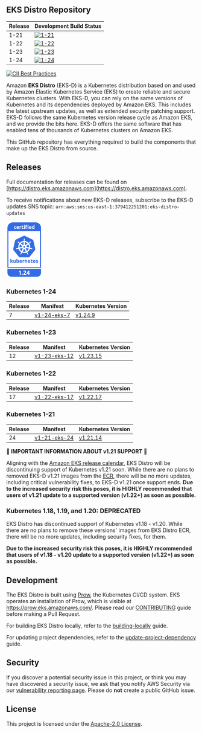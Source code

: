 ## EKS Distro Repository


| Release | Development Build Status |
| --- | --- |
| 1-21 | [![1-21](https://prow.eks.amazonaws.com/badge.svg?jobs=build-1-21-postsubmit)](https://prow.eks.amazonaws.com/?job=build-1-21-postsubmit) |
| 1-22 | [![1-22](https://prow.eks.amazonaws.com/badge.svg?jobs=build-1-22-postsubmit)](https://prow.eks.amazonaws.com/?job=build-1-22-postsubmit) |
| 1-23 | [![1-23](https://prow.eks.amazonaws.com/badge.svg?jobs=build-1-23-postsubmit)](https://prow.eks.amazonaws.com/?job=build-1-23-postsubmit) |
| 1-24 | [![1-24](https://prow.eks.amazonaws.com/badge.svg?jobs=build-1-24-postsubmit)](https://prow.eks.amazonaws.com/?job=build-1-24-postsubmit) |

[![CII Best Practices](https://bestpractices.coreinfrastructure.org/projects/6111/badge)](https://bestpractices.coreinfrastructure.org/projects/6111)

Amazon **EKS Distro** (EKS-D) is a Kubernetes distribution based on and used by
Amazon Elastic Kubernetes Service (EKS) to create reliable and secure Kubernetes
clusters. With EKS-D, you can rely on the same versions of Kubernetes and its
dependencies deployed by Amazon EKS. This includes the latest upstream updates,
as well as extended security patching support. EKS-D follows the same Kubernetes
version release cycle as Amazon EKS, and we provide the bits here. EKS-D offers
the same software that has enabled tens of thousands of Kubernetes clusters on
Amazon EKS.

This GitHub repository has everything required to build the components that make
up the EKS Distro from source.

## Releases

Full documentation for releases can be found on [https://distro.eks.amazonaws.com](https://distro.eks.amazonaws.com).

To receive notifications about new EKS-D releases, subscribe to the EKS-D updates SNS topic:
`arn:aws:sns:us-east-1:379412251201:eks-distro-updates`

[<img src="docs/contents/certified-kubernetes-1.24-color.svg" height=150>](https://github.com/cncf/k8s-conformance/pull/2252)
<!--
Source: https://github.com/cncf/artwork/tree/master/projects/kubernetes/certified-kubernetes
-->

### Kubernetes 1-24

| Release | Manifest | Kubernetes Version |
| --- | --- | --- |
| 7 | [v1-24-eks-7](https://distro.eks.amazonaws.com/kubernetes-1-24/kubernetes-1-24-eks-7.yaml) | [v1.24.9](https://github.com/kubernetes/kubernetes/release/tag/v1.24.9) |

### Kubernetes 1-23

| Release | Manifest | Kubernetes Version |
| --- | --- | --- |
| 12 | [v1-23-eks-12](https://distro.eks.amazonaws.com/kubernetes-1-23/kubernetes-1-23-eks-12.yaml) | [v1.23.15](https://github.com/kubernetes/kubernetes/release/tag/v1.23.15) |

### Kubernetes 1-22

| Release | Manifest | Kubernetes Version |
| --- | --- | --- |
| 17 | [v1-22-eks-17](https://distro.eks.amazonaws.com/kubernetes-1-22/kubernetes-1-22-eks-17.yaml) | [v1.22.17](https://github.com/kubernetes/kubernetes/release/tag/v1.22.17) |

### Kubernetes 1-21

| Release | Manifest | Kubernetes Version |
| --- | --- | --- |
| 24 | [v1-21-eks-24](https://distro.eks.amazonaws.com/kubernetes-1-21/kubernetes-1-21-eks-24.yaml) | [v1.21.14](https://github.com/kubernetes/kubernetes/release/tag/v1.21.14) |

**🚨 IMPORTANT INFORMATION ABOUT v1.21 SUPPORT 🚨**

Aligning with the [Amazon EKS release calendar](https://docs.aws.amazon.com/eks/latest/userguide/kubernetes-versions.html#kubernetes-release-calendar), 
EKS Distro will be discontinuing support of Kubernetes v1.21 soon. While there
are no plans to removed EKS-D v1.21 images from the [ECR](https://gallery.ecr.aws/eks-distro),
there will be no more updates, including critical vulnerability fixes, to
EKS-D v1.21 once support ends. **Due to the increased security risk this
poses, it is HIGHLY recommended that users of v1.21 update to a supported
version (v1.22+) as soon as possible.**

### Kubernetes 1.18, 1.19, and 1.20: DEPRECATED

EKS Distro has discontinued support of Kubernetes v1.18 - v1.20. While there are
no plans to remove these versions' images from EKS Distro ECR, there will be no
more updates, including security fixes, for them.

**Due to the increased security risk this poses, it is HIGHLY recommended that
users of v1.18 - v1.20 update to a supported version (v1.22+) as soon as
possible.**

## Development

The EKS Distro is built using
[Prow](https://github.com/kubernetes/test-infra/tree/master/prow), the
Kubernetes CI/CD system. EKS operates an installation of Prow, which is visible
at https://prow.eks.amazonaws.com/. Please read our
[CONTRIBUTING](CONTRIBUTING.md) guide before making a Pull Request.

For building EKS Distro locally, refer to the
[building-locally](docs/development/building-locally.md) guide.

For updating project dependencies, refer to the
[update-project-dependency](docs/development/update-project-dependency.md) guide.

## Security

If you discover a potential security issue in this project, or think you may
have discovered a security issue, we ask that you notify AWS Security via our
[vulnerability reporting page](http://aws.amazon.com/security/vulnerability-reporting/).
Please do **not** create a public GitHub issue.

## License

This project is licensed under the [Apache-2.0 License](LICENSE).
